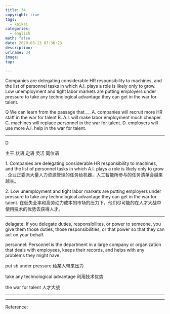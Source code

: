 ```yaml
---
title: 34
copyright: true
tags:
  - kaikai
categories:
  - english
math: false
date: 2020-03-13 07:36:23
description:
urlname: 34
image:
top:

---
```

<span id="inline-yellow"></span>
Companies are delegating considerable HR responsibility to machines, and the list of personnel tasks in which A.I. plays a role is likely only to grow. Low unemployment and tight labor markets are putting employers under pressure to take any technological advantage they can get in the war for talent.


<span id="inline-blue">Q</span>
We can learn from the passage that___
A. companies will recruit more HR staff in the war for talent
B. A.I. will make labor employment much cheaper.
C. machines will replace personnel in the war for talent.
D. employers will use more A.I. help in the war for talent.

---

<!--more-->

<span id="inline-toc">D</span>


<span id="inline-yellow">主干</span>
<span id="inline-green">状语</span>
<span id="inline-red">定语</span>
<span id="inline-blue">灵活</span>
<span id="inline-purple">同位语</span>

<span id="inline-toc">1.</span>
<span id="inline-green">Companies are delegating considerable HR responsibility to machines</span>, <span id="inline-yellow">and the list</span>  <span id="inline-red">of personnel tasks</span>  <span id="inline-green">in which A.I. plays a role</span>  <span id="inline-yellow">is likely only to grow</span> . 
企业正委派大量人力资源管理的任务给机器，人工智能所参与的任务清单会越来越长。

<span id="inline-toc">2.</span>
<span id="inline-red">Low unemployment and tight labor</span> <span id="inline-yellow">markets are putting employers</span> <span id="inline-green">under pressure</span>  <span id="inline-yellow">to take any technological advantage</span>  <span id="inline-red">they can get</span> <span id="inline-green">in the war for talent</span>.
在低失业率和高劳动力成本的市场的压力下，他们尽可能的在人才大战中使用技术的优势去获得人才。



---

<span id="inline-green">delagate</span>:
If you delegate duties, responsibilites, or power to someone, you give them those duties, those responsibilities, or that power so that they can act on your behalf.


<span id="inline-green">personnel</span>:
Personnel is the department in a large company or organization that deals with employees, keeps their records, and helps with any problems they might have.

<span id="inline-green">put sb under pressure</span>
给某人带来压力

<span id="inline-green">take any technological advantage</span>
利用技术优势

<span id="inline-green">the war for talent</span>
人才大战

---



---
Reference:

